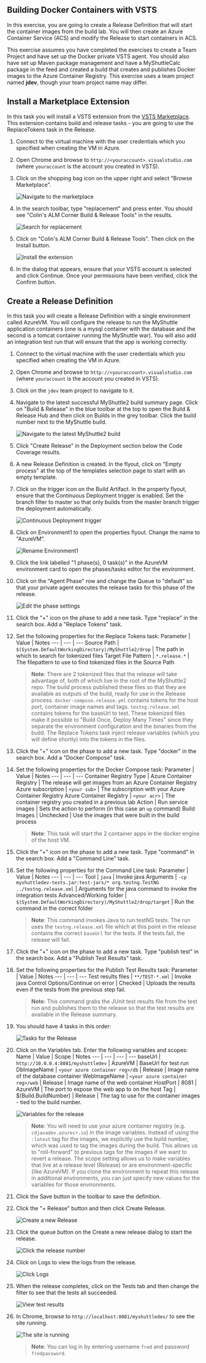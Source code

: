 ## Building Docker Containers with VSTS

In this exercise, you are going to create a Release Definition that will start the container images from the build lab. You will then create an Azure Container Service (ACS) and modify the Release to start containers in ACS.

This exercise assumes you have completed the exercises to create a Team Project and have set up the Docker private VSTS agent. You should also have set up Maven package management and have a MyShuttleCalc package in the feed and created a build that creates and publishes Docker images to the Azure Container Registry. This exercise uses a team project named **jdev**, though your team project name may differ.

Install a Marketplace Extension
-------------------------------

In this task you will install a VSTS extension from the [VSTS Marketplace](https://marketplace.visualstudio.com/vsts). This extension contains build and release tasks - you are going to use the ReplaceTokens task in the Release.

1. Connect to the virtual machine with the user credentials which you specified when creating the VM in Azure.
1. Open Chrome and browse to `http://<youraccount>.visualstudio.com` (where `youraccount` is the account you created in VSTS).
1. Click on the shopping bag icon on the upper right and select "Browse Marketplace".

    ![Navigate to the marketplace](images/docker-release/browse-marketplace.png "Navigate to the marketplace")

1. In the search toolbar, type "replacement" and press enter. You should see "Colin's ALM Corner Build & Release Tools" in the results.

    ![Search for replacement](images/docker-release/search-replacement.png "Search for replacement")

1. Click on "Colin's ALM Corner Build & Release Tools". Then click on the Install button.

    ![Install the extension](images/docker-release/install-extension.png "Install the extension")

1. In the dialog that appears, ensure that your VSTS account is selected and click Continue. Once your permissions have been verified, click the Confirm button.

Create a Release Definition
---------------------------

In this task you will create a Release Definition with a single environment called AzureVM. You will configure the release to run the MyShuttle application containers (one is a mysql container with the database and the second is a tomcat container running the MyShuttle war). You will also add an integration test run that will ensure that the app is working correctly.

1. Connect to the virtual machine with the user credentials which you specified when creating the VM in Azure.
1. Open Chrome and browse to `http://<youraccount>.visualstudio.com` (where `youraccount` is the account you created in VSTS).
1. Click on the `jdev` team project to navigate to it.
1. Navigate to the latest successful MyShuttle2 build summary page. Click on "Build & Release" in the blue toolbar at the top to open the Build & Release Hub and then click on Builds in the grey toolbar. Click the build number next to the MyShuttle build.

    ![Navigate to the latest MyShuttle2 build](images/docker-release/navigate-to-build.png "Navigate to the latest MyShuttle2 build")

1. Click "Create Release" in the Deployment section below the Code Coverage results.
1. A new Release Definition is created. In the flyout, click on "Empty process" at the top of the templates selection page to start with an empty template.
1. Click on the trigger icon on the Build Artifact. In the property flyout, ensure that the Continuous Deployment trigger is enabled. Set the branch filter to master so that only builds from the master branch trigger the deployment automatically.

    ![Continuous Deployment trigger](images/docker-release/release-trigger.png "Continuous Deployment trigger")

1. Click on Environment1 to open the properties flyout. Change the name to "AzureVM".

    ![Rename Environment1](images/docker-release/rename-env1.png "Rename Environment1")

1. Click the link labelled "1 phase(s), 0 task(s)" in the AzureVM environment card to open the phases/tasks editor for the environment.
1. Click on the "Agent Phase" row and change the Queue to "default" so that your private agent executes the release tasks for this phase of the release.

    ![Edit the phase settings](images/docker-release/edit-phase-settings.png "Edit the phase settings")

1. Click the "+" icon on the phase to add a new task. Type "replace" in the search box. Add a "Replace Tokens" task.
1. Set the following properties for the Replace Tokens task:
    Parameter | Value | Notes
    --- | --- | ---
    Source Path | `$(System.DefaultWorkingDirectory)/MyShuttle2/drop` | The path in which to search for tokenized files
    Target File Pattern | `*.release.*` | The filepattern to use to find tokenized files in the Source Path

    > **Note**: There are 2 tokenized files that the release will take advantage of, both of which live in the root of the MyShuttle2 repo. The build process published these files so that they are available as outputs of the build, ready for use in the Release process. `docker-compose.release.yml` contains tokens for the host port, container image names and tags.  `testng.release.xml` contains tokens for the baseUrl to test. These tokenized files make it possible to "Build Once, Deploy Many Times" since they separate the environment configuration and the binaries from the build. The Replace Tokens task inject release variables (which you will define shortly) into the tokens in the files.

1. Click the "+" icon on the phase to add a new task. Type "docker" in the search box. Add a "Docker Compose" task.
1. Set the following properties for the Docker Compose task:
    Parameter | Value | Notes
    --- | --- | ---
    Container Registry Type | Azure Container Registry | The release will get images from an Azure Container Registry
    Azure subscription | `<your sub>` | The subscription with your Azure Container Registry
    Azure Container Registry | `<your acr>` | The container registry you created in a previous lab
    Action | Run service images | Sets the action to perform (in this case an `up` command)
    Build Images | Unchecked | Use the images that were built in the build process

    > **Note**: This task will start the 2 container apps in the docker engine of the host VM.

1. Click the "+" icon on the phase to add a new task. Type "command" in the search box. Add a "Command Line" task.
1. Set the following properties for the Command Line task:
    Parameter | Value | Notes
    --- | --- | ---
    Tool | `java` | Invoke java
    Arguments | `-cp myshuttledev-tests.jar:test-jars/* org.testng.TestNG ../testng.release.xml` | Arguments for the java command to invoke the integration tests
    Advanced/Working folder | `$(System.DefaultWorkingDirectory)/MyShuttle2/drop/target` | Run the command in the correct folder

    > **Note**: This command invokes Java to run testNG tests. The run uses the `testng.release.xml` file which at this point in the release contains the correct `baseUrl` for the tests. If the tests fail, the release will fail.

1. Click the "+" icon on the phase to add a new task. Type "publish test" in the search box. Add a "Publish Test Results" task.
1. Set the following properties for the Publish Test Results task:
    Parameter | Value | Notes
    --- | --- | ---
    Test results files | `**/TEST-*.xml` | Invoke java
    Control Options/Continue on error | Checked | Uploads the results even if the tests from the previous step fail.

    > **Note**: This command grabs the JUnit test results file from the test run and publishes them to the release so that the test results are available in the Release summary.

1. You should have 4 tasks in this order:

    ![Tasks for the Release](images/docker-release/tasks-view.png "Tasks for the Release")

1. Click on the Variables tab. Enter the following variables and scopes:
    Name | Value | Scope | Notes
    --- | --- | --- | ---
    baseUrl | `http://10.0.0.4:8081/myshuttledev` | AzureVM | BaseUrl for test run
    DbImageName | `<your azure container reg>/db` | Release | Image name of the database container
    WebImageName | `<your azure container reg>/web` | Release | Image name of the web container
    HostPort | 8081 | AzureVM | The port to expose the web app to on the host
    Tag | $(Build.BuildNumber) | Release | The tag to use for the container images - tied to the build number.

    ![Variables for the release](images/docker-release/release-vars.png "Variables for the release")

    > **Note**: You will need to use your azure container registry (e.g. `cdjavadev.azurecr.io`) in the image variables. Instead of using the `:latest` tag for the images, we explicitly use the build number, which was used to tag the images during the build. This allows us to "roll-forward" to previous tags for the images if we want to revert a release. The scope setting allows us to make variables that live at a release level (Release) or are environment-specific (like AzureVM). If you clone the environment to repeat this release in additional environments, you can just specify new values for the variables for those environments.

1. Click the Save button in the toolbar to save the definition.
1. Click the "+ Release" button and then click Create Release.

    ![Create a new Release](images/docker-release/create-release.png "Create a new Release")

1. Click the queue button on the Create a new release dialog to start the release.

    ![Click the release number](images/docker-release/click-release.png "Click the release number")

1. Click on Logs to view the logs from the release.

    ![Click Logs](images/docker-release/click-logs.png "Click Logs")

1. When the release completes, click on the Tests tab and then change the filter to see that the tests all succeeded.

    ![View test results](images/docker-release/test-results.png "View test results")

1. In Chrome, browse to `http://localhost:8081/myshuttledev/` to see the site running.

    ![The site is running](images/docker-release/site-running.png "The site is running")

    > **Note**: You can log in by entering username `fred` and password `fredpassword`.
